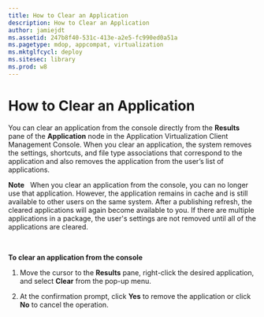 ```yaml
---
title: How to Clear an Application
description: How to Clear an Application
author: jamiejdt
ms.assetid: 247b8f40-531c-413e-a2e5-fc990ed0a51a
ms.pagetype: mdop, appcompat, virtualization
ms.mktglfcycl: deploy
ms.sitesec: library
ms.prod: w8
---
```



# How to Clear an Application


You can clear an application from the console directly from the **Results** pane of the **Application** node in the Application Virtualization Client Management Console. When you clear an application, the system removes the settings, shortcuts, and file type associations that correspond to the application and also removes the application from the user’s list of applications.

**Note**  
When you clear an application from the console, you can no longer use that application. However, the application remains in cache and is still available to other users on the same system. After a publishing refresh, the cleared applications will again become available to you. If there are multiple applications in a package, the user's settings are not removed until all of the applications are cleared.

 

**To clear an application from the console**

1.  Move the cursor to the **Results** pane, right-click the desired application, and select **Clear** from the pop-up menu.

2.  At the confirmation prompt, click **Yes** to remove the application or click **No** to cancel the operation.

 

 





